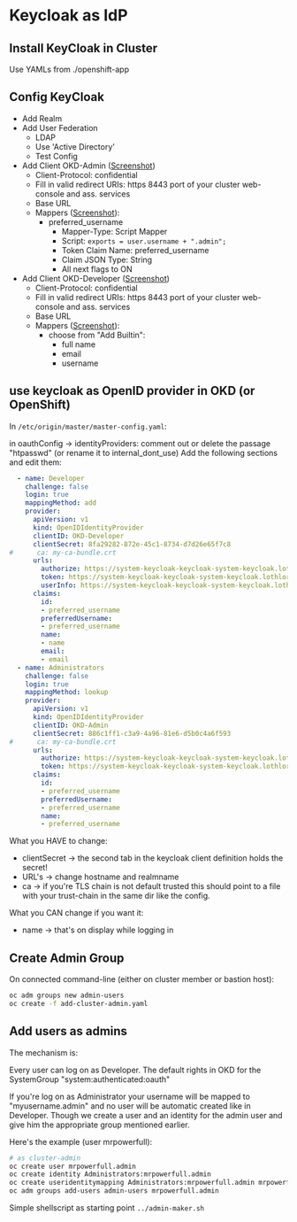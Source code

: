 # Keycloak as IdP

## Install KeyCloak in Cluster

Use YAMLs from ./openshift-app

## Config KeyCloak

- Add Realm
- Add User Federation
  - LDAP
  - Use 'Active Directory'
  - Test Config
- Add Client OKD-Admin ([Screenshot](screenshots/OKD-Admin-definition.png))
  - Client-Protocol: confidential
  - Fill in valid redirect URIs: https 8443 port of your cluster web-console and ass. services
  - Base URL
  - Mappers ([Screenshot](screenshots/OKD-Admin-preferred_username.png)):
    - preferred_username
      - Mapper-Type: Script Mapper
      - Script: ```exports = user.username + ".admin";```
      - Token Claim Name: preferred_username
      - Claim JSON Type: String
      - All next flags to ON
- Add Client OKD-Developer ([Screenshot](screenshots/OKD-Developer-definition.png))
  - Client-Protocol: confidential
  - Fill in valid redirect URIs: https 8443 port of your cluster web-console and ass. services
  - Base URL
  - Mappers ([Screenshot](screenshots/OKD-Developer-mappers.png)):
    - choose from "Add Builtin": 
      - full name
      - email
      - username

## use keycloak as OpenID provider in OKD (or OpenShift)

In ```/etc/origin/master/master-config.yaml```:

in oauthConfig -> identityProviders: comment out or delete the passage "htpasswd" (or rename it to internal_dont_use)
Add the following sections and edit them:

```yaml
  - name: Developer
    challenge: false
    login: true
    mappingMethod: add
    provider:
      apiVersion: v1
      kind: OpenIDIdentityProvider
      clientID: OKD-Developer
      clientSecret: 8fa29282-872e-45c1-8734-d7d26e65f7c8
#      ca: my-ca-bundle.crt
      urls:
        authorize: https://system-keycloak-keycloak-system-keycloak.lothlorien.pfpk.pro/auth/realms/lothlorien/protocol/openid-connect/auth
        token: https://system-keycloak-keycloak-system-keycloak.lothlorien.pfpk.pro/auth/realms/lothlorien/protocol/openid-connect/token
        userInfo: https://system-keycloak-keycloak-system-keycloak.lothlorien.pfpk.pro/auth/realms/lothlorien/protocol/openid-connect/userinfo
      claims:
        id:
        - preferred_username
        preferredUsername:
        - preferred_username
        name:
        - name
        email:
        - email
  - name: Administrators
    challenge: false
    login: true
    mappingMethod: lookup
    provider:
      apiVersion: v1
      kind: OpenIDIdentityProvider
      clientID: OKD-Admin
      clientSecret: 886c1ff1-c3a9-4a96-81e6-d5b0c4a6f593
#      ca: my-ca-bundle.crt
      urls:
        authorize: https://system-keycloak-keycloak-system-keycloak.lothlorien.pfpk.pro/auth/realms/lothlorien/protocol/openid-connect/auth
        token: https://system-keycloak-keycloak-system-keycloak.lothlorien.pfpk.pro/auth/realms/lothlorien/protocol/openid-connect/token
      claims:
        id:
        - preferred_username
        preferredUsername:
        - preferred_username
        name:
        - preferred_username
```

What you HAVE to change:

- clientSecret -> the second tab in the keycloak client definition holds the secret!
- URL's -> change hostname and realmname
- ca -> if you're TLS chain is not default trusted this should point to a file with your trust-chain in the same dir like the config.

What you CAN change if you want it:

- name -> that's on display while logging in

## Create Admin  Group

On connected command-line
(either on cluster member or bastion host):

```sh
oc adm groups new admin-users
oc create -f add-cluster-admin.yaml
```

## Add users as admins

The mechanism is:

Every user can log on as Developer. The default rights in OKD for the SystemGroup "system:authenticated:oauth"

If you're log on as Administrator your username will be mapped to "myusername.admin" and no user will be automatic created like in Developer. Though we create a user and an identity for the admin user and give him the appropriate group mentioned earlier. 

Here's the example (user mrpowerfull):

```sh
# as cluster-admin
oc create user mrpowerfull.admin
oc create identity Administrators:mrpowerfull.admin
oc create useridentitymapping Administrators:mrpowerfull.admin mrpowerfull.admin
oc adm groups add-users admin-users mrpowerfull.admin
```

Simple shellscript as starting point ```../admin-maker.sh```
